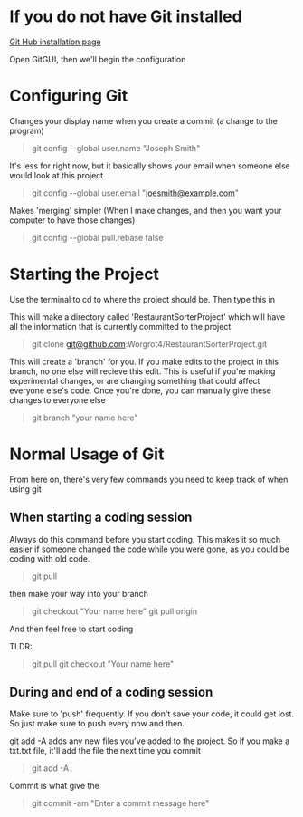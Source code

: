 # If you do not have Git installed

[Git Hub installation page](https://gitforwindows.org/)

Open GitGUI, then we'll begin the configuration

# Configuring Git 

Changes your display name when you create a commit (a change to the program)
> git config --global user.name "Joseph Smith"

It's less for right now, but it basically shows your email when someone else would look at this project
> git config --global user.email "joesmith@example.com"

Makes 'merging' simpler (When I make changes, and then you want your computer to have those changes)
> git config --global pull.rebase false

# Starting the Project

Use the terminal to cd to where the project should be. Then type this in

This will make a directory called 'RestaurantSorterProject' which will have all the information that is currently committed to the project
> git clone git@github.com:Worgrot4/RestaurantSorterProject.git

This will create a 'branch' for you. If you make edits to the project in this branch, no one else will recieve this edit. This is useful if you're making experimental changes, or are changing something that could affect everyone else's code. Once you're done, you can manually give these changes to everyone else
> git branch "your name here"

# Normal Usage of Git

From here on, there's very few commands you need to keep track of when using git

## When starting a coding session

Always do this command before you start coding. This makes it so much easier if someone changed the code while you were gone, as you could be coding with old code.
> git pull

then make your way into your branch
> git checkout "Your name here"
> git pull origin

And then feel free to start coding

TLDR:
> git pull
git checkout "Your name here"

## During and end of a coding session

Make sure to 'push' frequently. If you don't save your code, it could get lost. So just make sure to push every now and then.

git add -A adds any new files you've added to the project. So if you make a txt.txt file, it'll add the file the next time you commit
> git add -A

Commit is what give the 
> git commit -am "Enter a commit message here"

